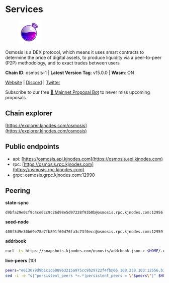 # Services

<figure><img src="https://raw.githubusercontent.com/kj89/cosmos-images/main/logos/osmosis.png" alt=""><figcaption></figcaption></figure>

Osmosis is a DEX protocol, which means it uses smart contracts  to determine the price of digital assets, to produce liquidity  via a peer-to-peer (P2P) methodology, and to exact trades between users

**Chain ID**: osmosis-1 | **Latest Version Tag**: v15.0.0 | **Wasm**: ON

[Website](https://osmosis.zone) | [Discord](https://discord.gg/osmosis) | [Twitter](https://twitter.com/osmosiszone)



Subscribe to our free [🤖 Mainnet Proposal Bot](https://t.me/kjnodes_proposal_bot) to never miss upcoming proposals


## Chain explorer
[https://explorer.kjnodes.com/osmosis](https://explorer.kjnodes.com/osmosis)

## Public endpoints

* api: [https://osmosis.api.kjnodes.com](https://osmosis.api.kjnodes.com)
* rpc: [https://osmosis.rpc.kjnodes.com](https://osmosis.rpc.kjnodes.com)
* grpc: osmosis.grpc.kjnodes.com:12990

## Peering

**state-sync**

```text
d9bfa29e0cf9c4ce0cc9c26d98e5d97228f93b0b@osmosis.rpc.kjnodes.com:12956
```

**seed-node**

```text
400f3d9e30b69e78a7fb891f60d76fa3c73f0ecc@osmosis.rpc.kjnodes.com:12959
```

**addrbook**
```bash
curl -Ls https://snapshots.kjnodes.com/osmosis/addrbook.json > $HOME/.osmosisd/config/addrbook.json
```

**live-peers** (10)
```bash
peers="e613079d9b1c1c688963215a975cc9b29722f4fb@65.108.238.103:12556,b37a3c92c039de2582edd120b16afa3f462ecf3e@23.88.69.22:27166,4a837e3411b0281f00c07706cfea72d3ebc575f1@176.9.38.49:26656,a2024229e2eed1650ba3a3ea9db67fa318dc232e@142.132.199.3:26656,d9bfa29e0cf9c4ce0cc9c26d98e5d97228f93b0b@65.109.88.38:12956,253bc0e57f48cb4f70493e6109b756208e20e8fe@135.181.171.121:26656,f9bfc7f25f63bd7e392fbe5465126b311465cbce@65.108.78.186:26656,9f2df25f380a7e67a92c3dc5e7c33c08555b30dc@5.9.108.19:26656,ac2fbcb5de633d136a942c28c3049e3edbc6e69a@85.239.233.61:2000,2048e1bc1f020fa210fb475e7a0ec0948919609f@185.217.125.64:26656"
sed -i -e "s|^persistent_peers *=.*|persistent_peers = \"$peers\"|" $HOME/.osmosisd/config/config.toml
```
